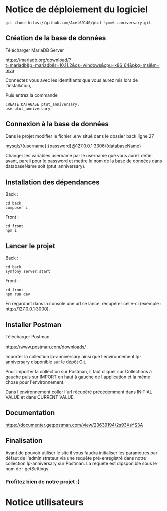 # Notice de déploiement du logiciel
```
git clone https://github.com/Axel69140/ptut-lpmet-anniversary.git
```

## Création de la base de données

Télécharger MariaDB Server 

https://mariadb.org/download/?t=mariadb&p=mariadb&r=10.11.2&os=windows&cpu=x86_64&pkg=msi&m=mva

Connectez vous avec les identifiants que vous aurez mis lors de l'installation,

Puis entrez la commande 

```
CREATE DATABASE ptut_anniversary;
use ptut_anniversary
```

## Connexion à la base de données

Dans le projet modifier le fichier .env situé dans le dossier back ligne 27

mysql://{username}:{password}@127.0.0.1:3306/{databaseName}

Changer les variables username par le username que vous aurez défini avant, pareil pour le password et mettre le nom de la base de données dans databaseName soit (ptut_anniversary).


## Installation des dépendances

Back : 

```
cd back
composer i
```

Front : 

```
cd front
npm i
```

## Lancer le projet 

Back : 

```
cd back
symfony server:start
```

Front : 

```
cd front
npm run dev
```

En regardant dans la console une url se lance, récupérer celle-ci (exemple : http://127.0.0.1:3000).

## Installer Postman 

Télécharger Postman.

https://www.postman.com/downloads/

Importer la collection lp-anniversary ainsi que l'environnement lp-anniversary disponible sur le dépôt Git.

Pour importer la collection sur Postman, il faut cliquer sur Collections à gauche puis sur IMPORT en haut à gauche de l'application et la même chose pour l'environnement.

Dans l'environnement coller l'url récupéré précédemment dans INITIAL VALUE et dans CURRENT VALUE.


## Documentation

https://documenter.getpostman.com/view/23639194/2s93XsYS3A

## Finalisation

Avant de pouvoir utiliser le site il vous faudra initialiser les paramètres par défaut de l'administrateur via une requête pré-enregistré dans notre collection lp-anniversary sur Postman.
La requête est dipsponible sous le nom de : getSettings.

### Profitez bien de notre projet :)

# Notice utilisateurs



